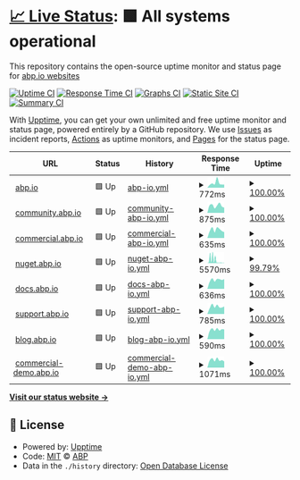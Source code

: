 # [📈 Live Status](https://abpframework.github.io/abpio-status): <!--live status--> **🟩 All systems operational**

This repository contains the open-source uptime monitor and status page for [abp.io websites](https://abp.io/)

[![Uptime CI](https://github.com/abpframework/abpio-status/workflows/Uptime%20CI/badge.svg)](https://github.com/abpframework/abpio-status/actions?query=workflow%3A%22Uptime+CI%22)
[![Response Time CI](https://github.com/abpframework/abpio-status/workflows/Response%20Time%20CI/badge.svg)](https://github.com/abpframework/abpio-status/actions?query=workflow%3A%22Response+Time+CI%22)
[![Graphs CI](https://github.com/abpframework/abpio-status/workflows/Graphs%20CI/badge.svg)](https://github.com/abpframework/abpio-status/actions?query=workflow%3A%22Graphs+CI%22)
[![Static Site CI](https://github.com/abpframework/abpio-status/workflows/Static%20Site%20CI/badge.svg)](https://github.com/abpframework/abpio-status/actions?query=workflow%3A%22Static+Site+CI%22)
[![Summary CI](https://github.com/abpframework/abpio-status/workflows/Summary%20CI/badge.svg)](https://github.com/abpframework/abpio-status/actions?query=workflow%3A%22Summary+CI%22)

With [Upptime](https://upptime.js.org), you can get your own unlimited and free uptime monitor and status page, powered entirely by a GitHub repository. We use [Issues](https://github.com/abpframework/abpio-status/issues) as incident reports, [Actions](https://github.com/abpframework/abpio-status/actions) as uptime monitors, and [Pages](https://abpframework.github.io/abpio-status) for the status page.

<!--start: status pages-->
<!-- This summary is generated by Upptime (https://github.com/upptime/upptime) -->
<!-- Do not edit this manually, your changes will be overwritten -->
<!-- prettier-ignore -->
| URL | Status | History | Response Time | Uptime |
| --- | ------ | ------- | ------------- | ------ |
| <img alt="" src="https://icons.duckduckgo.com/ip3/abp.io.ico" height="13"> [abp.io](https://abp.io/health-status) | 🟩 Up | [abp-io.yml](https://github.com/abpframework/abpio-status/commits/HEAD/history/abp-io.yml) | <details><summary><img alt="Response time graph" src="./graphs/abp-io/response-time-week.png" height="20"> 772ms</summary><br><a href="https://status.abp.io/history/abp-io"><img alt="Response time 868" src="https://img.shields.io/endpoint?url=https%3A%2F%2Fraw.githubusercontent.com%2Fabpframework%2Fabpio-status%2FHEAD%2Fapi%2Fabp-io%2Fresponse-time.json"></a><br><a href="https://status.abp.io/history/abp-io"><img alt="24-hour response time 540" src="https://img.shields.io/endpoint?url=https%3A%2F%2Fraw.githubusercontent.com%2Fabpframework%2Fabpio-status%2FHEAD%2Fapi%2Fabp-io%2Fresponse-time-day.json"></a><br><a href="https://status.abp.io/history/abp-io"><img alt="7-day response time 772" src="https://img.shields.io/endpoint?url=https%3A%2F%2Fraw.githubusercontent.com%2Fabpframework%2Fabpio-status%2FHEAD%2Fapi%2Fabp-io%2Fresponse-time-week.json"></a><br><a href="https://status.abp.io/history/abp-io"><img alt="30-day response time 805" src="https://img.shields.io/endpoint?url=https%3A%2F%2Fraw.githubusercontent.com%2Fabpframework%2Fabpio-status%2FHEAD%2Fapi%2Fabp-io%2Fresponse-time-month.json"></a><br><a href="https://status.abp.io/history/abp-io"><img alt="1-year response time 825" src="https://img.shields.io/endpoint?url=https%3A%2F%2Fraw.githubusercontent.com%2Fabpframework%2Fabpio-status%2FHEAD%2Fapi%2Fabp-io%2Fresponse-time-year.json"></a></details> | <details><summary><a href="https://status.abp.io/history/abp-io">100.00%</a></summary><a href="https://status.abp.io/history/abp-io"><img alt="All-time uptime 99.96%" src="https://img.shields.io/endpoint?url=https%3A%2F%2Fraw.githubusercontent.com%2Fabpframework%2Fabpio-status%2FHEAD%2Fapi%2Fabp-io%2Fuptime.json"></a><br><a href="https://status.abp.io/history/abp-io"><img alt="24-hour uptime 100.00%" src="https://img.shields.io/endpoint?url=https%3A%2F%2Fraw.githubusercontent.com%2Fabpframework%2Fabpio-status%2FHEAD%2Fapi%2Fabp-io%2Fuptime-day.json"></a><br><a href="https://status.abp.io/history/abp-io"><img alt="7-day uptime 100.00%" src="https://img.shields.io/endpoint?url=https%3A%2F%2Fraw.githubusercontent.com%2Fabpframework%2Fabpio-status%2FHEAD%2Fapi%2Fabp-io%2Fuptime-week.json"></a><br><a href="https://status.abp.io/history/abp-io"><img alt="30-day uptime 99.95%" src="https://img.shields.io/endpoint?url=https%3A%2F%2Fraw.githubusercontent.com%2Fabpframework%2Fabpio-status%2FHEAD%2Fapi%2Fabp-io%2Fuptime-month.json"></a><br><a href="https://status.abp.io/history/abp-io"><img alt="1-year uptime 99.96%" src="https://img.shields.io/endpoint?url=https%3A%2F%2Fraw.githubusercontent.com%2Fabpframework%2Fabpio-status%2FHEAD%2Fapi%2Fabp-io%2Fuptime-year.json"></a></details>
| <img alt="" src="https://icons.duckduckgo.com/ip3/community.abp.io.ico" height="13"> [community.abp.io](https://community.abp.io/health-status) | 🟩 Up | [community-abp-io.yml](https://github.com/abpframework/abpio-status/commits/HEAD/history/community-abp-io.yml) | <details><summary><img alt="Response time graph" src="./graphs/community-abp-io/response-time-week.png" height="20"> 875ms</summary><br><a href="https://status.abp.io/history/community-abp-io"><img alt="Response time 1088" src="https://img.shields.io/endpoint?url=https%3A%2F%2Fraw.githubusercontent.com%2Fabpframework%2Fabpio-status%2FHEAD%2Fapi%2Fcommunity-abp-io%2Fresponse-time.json"></a><br><a href="https://status.abp.io/history/community-abp-io"><img alt="24-hour response time 633" src="https://img.shields.io/endpoint?url=https%3A%2F%2Fraw.githubusercontent.com%2Fabpframework%2Fabpio-status%2FHEAD%2Fapi%2Fcommunity-abp-io%2Fresponse-time-day.json"></a><br><a href="https://status.abp.io/history/community-abp-io"><img alt="7-day response time 875" src="https://img.shields.io/endpoint?url=https%3A%2F%2Fraw.githubusercontent.com%2Fabpframework%2Fabpio-status%2FHEAD%2Fapi%2Fcommunity-abp-io%2Fresponse-time-week.json"></a><br><a href="https://status.abp.io/history/community-abp-io"><img alt="30-day response time 794" src="https://img.shields.io/endpoint?url=https%3A%2F%2Fraw.githubusercontent.com%2Fabpframework%2Fabpio-status%2FHEAD%2Fapi%2Fcommunity-abp-io%2Fresponse-time-month.json"></a><br><a href="https://status.abp.io/history/community-abp-io"><img alt="1-year response time 925" src="https://img.shields.io/endpoint?url=https%3A%2F%2Fraw.githubusercontent.com%2Fabpframework%2Fabpio-status%2FHEAD%2Fapi%2Fcommunity-abp-io%2Fresponse-time-year.json"></a></details> | <details><summary><a href="https://status.abp.io/history/community-abp-io">100.00%</a></summary><a href="https://status.abp.io/history/community-abp-io"><img alt="All-time uptime 99.94%" src="https://img.shields.io/endpoint?url=https%3A%2F%2Fraw.githubusercontent.com%2Fabpframework%2Fabpio-status%2FHEAD%2Fapi%2Fcommunity-abp-io%2Fuptime.json"></a><br><a href="https://status.abp.io/history/community-abp-io"><img alt="24-hour uptime 100.00%" src="https://img.shields.io/endpoint?url=https%3A%2F%2Fraw.githubusercontent.com%2Fabpframework%2Fabpio-status%2FHEAD%2Fapi%2Fcommunity-abp-io%2Fuptime-day.json"></a><br><a href="https://status.abp.io/history/community-abp-io"><img alt="7-day uptime 100.00%" src="https://img.shields.io/endpoint?url=https%3A%2F%2Fraw.githubusercontent.com%2Fabpframework%2Fabpio-status%2FHEAD%2Fapi%2Fcommunity-abp-io%2Fuptime-week.json"></a><br><a href="https://status.abp.io/history/community-abp-io"><img alt="30-day uptime 99.95%" src="https://img.shields.io/endpoint?url=https%3A%2F%2Fraw.githubusercontent.com%2Fabpframework%2Fabpio-status%2FHEAD%2Fapi%2Fcommunity-abp-io%2Fuptime-month.json"></a><br><a href="https://status.abp.io/history/community-abp-io"><img alt="1-year uptime 99.95%" src="https://img.shields.io/endpoint?url=https%3A%2F%2Fraw.githubusercontent.com%2Fabpframework%2Fabpio-status%2FHEAD%2Fapi%2Fcommunity-abp-io%2Fuptime-year.json"></a></details>
| <img alt="" src="https://icons.duckduckgo.com/ip3/commercial.abp.io.ico" height="13"> [commercial.abp.io](https://commercial.abp.io/health-status) | 🟩 Up | [commercial-abp-io.yml](https://github.com/abpframework/abpio-status/commits/HEAD/history/commercial-abp-io.yml) | <details><summary><img alt="Response time graph" src="./graphs/commercial-abp-io/response-time-week.png" height="20"> 635ms</summary><br><a href="https://status.abp.io/history/commercial-abp-io"><img alt="Response time 768" src="https://img.shields.io/endpoint?url=https%3A%2F%2Fraw.githubusercontent.com%2Fabpframework%2Fabpio-status%2FHEAD%2Fapi%2Fcommercial-abp-io%2Fresponse-time.json"></a><br><a href="https://status.abp.io/history/commercial-abp-io"><img alt="24-hour response time 465" src="https://img.shields.io/endpoint?url=https%3A%2F%2Fraw.githubusercontent.com%2Fabpframework%2Fabpio-status%2FHEAD%2Fapi%2Fcommercial-abp-io%2Fresponse-time-day.json"></a><br><a href="https://status.abp.io/history/commercial-abp-io"><img alt="7-day response time 635" src="https://img.shields.io/endpoint?url=https%3A%2F%2Fraw.githubusercontent.com%2Fabpframework%2Fabpio-status%2FHEAD%2Fapi%2Fcommercial-abp-io%2Fresponse-time-week.json"></a><br><a href="https://status.abp.io/history/commercial-abp-io"><img alt="30-day response time 641" src="https://img.shields.io/endpoint?url=https%3A%2F%2Fraw.githubusercontent.com%2Fabpframework%2Fabpio-status%2FHEAD%2Fapi%2Fcommercial-abp-io%2Fresponse-time-month.json"></a><br><a href="https://status.abp.io/history/commercial-abp-io"><img alt="1-year response time 718" src="https://img.shields.io/endpoint?url=https%3A%2F%2Fraw.githubusercontent.com%2Fabpframework%2Fabpio-status%2FHEAD%2Fapi%2Fcommercial-abp-io%2Fresponse-time-year.json"></a></details> | <details><summary><a href="https://status.abp.io/history/commercial-abp-io">100.00%</a></summary><a href="https://status.abp.io/history/commercial-abp-io"><img alt="All-time uptime 99.96%" src="https://img.shields.io/endpoint?url=https%3A%2F%2Fraw.githubusercontent.com%2Fabpframework%2Fabpio-status%2FHEAD%2Fapi%2Fcommercial-abp-io%2Fuptime.json"></a><br><a href="https://status.abp.io/history/commercial-abp-io"><img alt="24-hour uptime 100.00%" src="https://img.shields.io/endpoint?url=https%3A%2F%2Fraw.githubusercontent.com%2Fabpframework%2Fabpio-status%2FHEAD%2Fapi%2Fcommercial-abp-io%2Fuptime-day.json"></a><br><a href="https://status.abp.io/history/commercial-abp-io"><img alt="7-day uptime 100.00%" src="https://img.shields.io/endpoint?url=https%3A%2F%2Fraw.githubusercontent.com%2Fabpframework%2Fabpio-status%2FHEAD%2Fapi%2Fcommercial-abp-io%2Fuptime-week.json"></a><br><a href="https://status.abp.io/history/commercial-abp-io"><img alt="30-day uptime 99.97%" src="https://img.shields.io/endpoint?url=https%3A%2F%2Fraw.githubusercontent.com%2Fabpframework%2Fabpio-status%2FHEAD%2Fapi%2Fcommercial-abp-io%2Fuptime-month.json"></a><br><a href="https://status.abp.io/history/commercial-abp-io"><img alt="1-year uptime 99.96%" src="https://img.shields.io/endpoint?url=https%3A%2F%2Fraw.githubusercontent.com%2Fabpframework%2Fabpio-status%2FHEAD%2Fapi%2Fcommercial-abp-io%2Fuptime-year.json"></a></details>
| <img alt="" src="https://icons.duckduckgo.com/ip3/nuget.abp.io.ico" height="13"> [nuget.abp.io](https://nuget.abp.io/health-status) | 🟩 Up | [nuget-abp-io.yml](https://github.com/abpframework/abpio-status/commits/HEAD/history/nuget-abp-io.yml) | <details><summary><img alt="Response time graph" src="./graphs/nuget-abp-io/response-time-week.png" height="20"> 5570ms</summary><br><a href="https://status.abp.io/history/nuget-abp-io"><img alt="Response time 1076" src="https://img.shields.io/endpoint?url=https%3A%2F%2Fraw.githubusercontent.com%2Fabpframework%2Fabpio-status%2FHEAD%2Fapi%2Fnuget-abp-io%2Fresponse-time.json"></a><br><a href="https://status.abp.io/history/nuget-abp-io"><img alt="24-hour response time 602" src="https://img.shields.io/endpoint?url=https%3A%2F%2Fraw.githubusercontent.com%2Fabpframework%2Fabpio-status%2FHEAD%2Fapi%2Fnuget-abp-io%2Fresponse-time-day.json"></a><br><a href="https://status.abp.io/history/nuget-abp-io"><img alt="7-day response time 5570" src="https://img.shields.io/endpoint?url=https%3A%2F%2Fraw.githubusercontent.com%2Fabpframework%2Fabpio-status%2FHEAD%2Fapi%2Fnuget-abp-io%2Fresponse-time-week.json"></a><br><a href="https://status.abp.io/history/nuget-abp-io"><img alt="30-day response time 3239" src="https://img.shields.io/endpoint?url=https%3A%2F%2Fraw.githubusercontent.com%2Fabpframework%2Fabpio-status%2FHEAD%2Fapi%2Fnuget-abp-io%2Fresponse-time-month.json"></a><br><a href="https://status.abp.io/history/nuget-abp-io"><img alt="1-year response time 1076" src="https://img.shields.io/endpoint?url=https%3A%2F%2Fraw.githubusercontent.com%2Fabpframework%2Fabpio-status%2FHEAD%2Fapi%2Fnuget-abp-io%2Fresponse-time-year.json"></a></details> | <details><summary><a href="https://status.abp.io/history/nuget-abp-io">99.79%</a></summary><a href="https://status.abp.io/history/nuget-abp-io"><img alt="All-time uptime 99.89%" src="https://img.shields.io/endpoint?url=https%3A%2F%2Fraw.githubusercontent.com%2Fabpframework%2Fabpio-status%2FHEAD%2Fapi%2Fnuget-abp-io%2Fuptime.json"></a><br><a href="https://status.abp.io/history/nuget-abp-io"><img alt="24-hour uptime 100.00%" src="https://img.shields.io/endpoint?url=https%3A%2F%2Fraw.githubusercontent.com%2Fabpframework%2Fabpio-status%2FHEAD%2Fapi%2Fnuget-abp-io%2Fuptime-day.json"></a><br><a href="https://status.abp.io/history/nuget-abp-io"><img alt="7-day uptime 99.79%" src="https://img.shields.io/endpoint?url=https%3A%2F%2Fraw.githubusercontent.com%2Fabpframework%2Fabpio-status%2FHEAD%2Fapi%2Fnuget-abp-io%2Fuptime-week.json"></a><br><a href="https://status.abp.io/history/nuget-abp-io"><img alt="30-day uptime 99.12%" src="https://img.shields.io/endpoint?url=https%3A%2F%2Fraw.githubusercontent.com%2Fabpframework%2Fabpio-status%2FHEAD%2Fapi%2Fnuget-abp-io%2Fuptime-month.json"></a><br><a href="https://status.abp.io/history/nuget-abp-io"><img alt="1-year uptime 99.90%" src="https://img.shields.io/endpoint?url=https%3A%2F%2Fraw.githubusercontent.com%2Fabpframework%2Fabpio-status%2FHEAD%2Fapi%2Fnuget-abp-io%2Fuptime-year.json"></a></details>
| <img alt="" src="https://icons.duckduckgo.com/ip3/docs.abp.io.ico" height="13"> [docs.abp.io](https://docs.abp.io/health-status) | 🟩 Up | [docs-abp-io.yml](https://github.com/abpframework/abpio-status/commits/HEAD/history/docs-abp-io.yml) | <details><summary><img alt="Response time graph" src="./graphs/docs-abp-io/response-time-week.png" height="20"> 636ms</summary><br><a href="https://status.abp.io/history/docs-abp-io"><img alt="Response time 774" src="https://img.shields.io/endpoint?url=https%3A%2F%2Fraw.githubusercontent.com%2Fabpframework%2Fabpio-status%2FHEAD%2Fapi%2Fdocs-abp-io%2Fresponse-time.json"></a><br><a href="https://status.abp.io/history/docs-abp-io"><img alt="24-hour response time 684" src="https://img.shields.io/endpoint?url=https%3A%2F%2Fraw.githubusercontent.com%2Fabpframework%2Fabpio-status%2FHEAD%2Fapi%2Fdocs-abp-io%2Fresponse-time-day.json"></a><br><a href="https://status.abp.io/history/docs-abp-io"><img alt="7-day response time 636" src="https://img.shields.io/endpoint?url=https%3A%2F%2Fraw.githubusercontent.com%2Fabpframework%2Fabpio-status%2FHEAD%2Fapi%2Fdocs-abp-io%2Fresponse-time-week.json"></a><br><a href="https://status.abp.io/history/docs-abp-io"><img alt="30-day response time 637" src="https://img.shields.io/endpoint?url=https%3A%2F%2Fraw.githubusercontent.com%2Fabpframework%2Fabpio-status%2FHEAD%2Fapi%2Fdocs-abp-io%2Fresponse-time-month.json"></a><br><a href="https://status.abp.io/history/docs-abp-io"><img alt="1-year response time 696" src="https://img.shields.io/endpoint?url=https%3A%2F%2Fraw.githubusercontent.com%2Fabpframework%2Fabpio-status%2FHEAD%2Fapi%2Fdocs-abp-io%2Fresponse-time-year.json"></a></details> | <details><summary><a href="https://status.abp.io/history/docs-abp-io">100.00%</a></summary><a href="https://status.abp.io/history/docs-abp-io"><img alt="All-time uptime 99.96%" src="https://img.shields.io/endpoint?url=https%3A%2F%2Fraw.githubusercontent.com%2Fabpframework%2Fabpio-status%2FHEAD%2Fapi%2Fdocs-abp-io%2Fuptime.json"></a><br><a href="https://status.abp.io/history/docs-abp-io"><img alt="24-hour uptime 100.00%" src="https://img.shields.io/endpoint?url=https%3A%2F%2Fraw.githubusercontent.com%2Fabpframework%2Fabpio-status%2FHEAD%2Fapi%2Fdocs-abp-io%2Fuptime-day.json"></a><br><a href="https://status.abp.io/history/docs-abp-io"><img alt="7-day uptime 100.00%" src="https://img.shields.io/endpoint?url=https%3A%2F%2Fraw.githubusercontent.com%2Fabpframework%2Fabpio-status%2FHEAD%2Fapi%2Fdocs-abp-io%2Fuptime-week.json"></a><br><a href="https://status.abp.io/history/docs-abp-io"><img alt="30-day uptime 99.97%" src="https://img.shields.io/endpoint?url=https%3A%2F%2Fraw.githubusercontent.com%2Fabpframework%2Fabpio-status%2FHEAD%2Fapi%2Fdocs-abp-io%2Fuptime-month.json"></a><br><a href="https://status.abp.io/history/docs-abp-io"><img alt="1-year uptime 99.97%" src="https://img.shields.io/endpoint?url=https%3A%2F%2Fraw.githubusercontent.com%2Fabpframework%2Fabpio-status%2FHEAD%2Fapi%2Fdocs-abp-io%2Fuptime-year.json"></a></details>
| <img alt="" src="https://icons.duckduckgo.com/ip3/support.abp.io.ico" height="13"> [support.abp.io](https://support.abp.io/health-status) | 🟩 Up | [support-abp-io.yml](https://github.com/abpframework/abpio-status/commits/HEAD/history/support-abp-io.yml) | <details><summary><img alt="Response time graph" src="./graphs/support-abp-io/response-time-week.png" height="20"> 785ms</summary><br><a href="https://status.abp.io/history/support-abp-io"><img alt="Response time 798" src="https://img.shields.io/endpoint?url=https%3A%2F%2Fraw.githubusercontent.com%2Fabpframework%2Fabpio-status%2FHEAD%2Fapi%2Fsupport-abp-io%2Fresponse-time.json"></a><br><a href="https://status.abp.io/history/support-abp-io"><img alt="24-hour response time 787" src="https://img.shields.io/endpoint?url=https%3A%2F%2Fraw.githubusercontent.com%2Fabpframework%2Fabpio-status%2FHEAD%2Fapi%2Fsupport-abp-io%2Fresponse-time-day.json"></a><br><a href="https://status.abp.io/history/support-abp-io"><img alt="7-day response time 785" src="https://img.shields.io/endpoint?url=https%3A%2F%2Fraw.githubusercontent.com%2Fabpframework%2Fabpio-status%2FHEAD%2Fapi%2Fsupport-abp-io%2Fresponse-time-week.json"></a><br><a href="https://status.abp.io/history/support-abp-io"><img alt="30-day response time 721" src="https://img.shields.io/endpoint?url=https%3A%2F%2Fraw.githubusercontent.com%2Fabpframework%2Fabpio-status%2FHEAD%2Fapi%2Fsupport-abp-io%2Fresponse-time-month.json"></a><br><a href="https://status.abp.io/history/support-abp-io"><img alt="1-year response time 670" src="https://img.shields.io/endpoint?url=https%3A%2F%2Fraw.githubusercontent.com%2Fabpframework%2Fabpio-status%2FHEAD%2Fapi%2Fsupport-abp-io%2Fresponse-time-year.json"></a></details> | <details><summary><a href="https://status.abp.io/history/support-abp-io">100.00%</a></summary><a href="https://status.abp.io/history/support-abp-io"><img alt="All-time uptime 99.98%" src="https://img.shields.io/endpoint?url=https%3A%2F%2Fraw.githubusercontent.com%2Fabpframework%2Fabpio-status%2FHEAD%2Fapi%2Fsupport-abp-io%2Fuptime.json"></a><br><a href="https://status.abp.io/history/support-abp-io"><img alt="24-hour uptime 100.00%" src="https://img.shields.io/endpoint?url=https%3A%2F%2Fraw.githubusercontent.com%2Fabpframework%2Fabpio-status%2FHEAD%2Fapi%2Fsupport-abp-io%2Fuptime-day.json"></a><br><a href="https://status.abp.io/history/support-abp-io"><img alt="7-day uptime 100.00%" src="https://img.shields.io/endpoint?url=https%3A%2F%2Fraw.githubusercontent.com%2Fabpframework%2Fabpio-status%2FHEAD%2Fapi%2Fsupport-abp-io%2Fuptime-week.json"></a><br><a href="https://status.abp.io/history/support-abp-io"><img alt="30-day uptime 99.97%" src="https://img.shields.io/endpoint?url=https%3A%2F%2Fraw.githubusercontent.com%2Fabpframework%2Fabpio-status%2FHEAD%2Fapi%2Fsupport-abp-io%2Fuptime-month.json"></a><br><a href="https://status.abp.io/history/support-abp-io"><img alt="1-year uptime 99.99%" src="https://img.shields.io/endpoint?url=https%3A%2F%2Fraw.githubusercontent.com%2Fabpframework%2Fabpio-status%2FHEAD%2Fapi%2Fsupport-abp-io%2Fuptime-year.json"></a></details>
| <img alt="" src="https://icons.duckduckgo.com/ip3/blog.abp.io.ico" height="13"> [blog.abp.io](https://blog.abp.io/health-status) | 🟩 Up | [blog-abp-io.yml](https://github.com/abpframework/abpio-status/commits/HEAD/history/blog-abp-io.yml) | <details><summary><img alt="Response time graph" src="./graphs/blog-abp-io/response-time-week.png" height="20"> 590ms</summary><br><a href="https://status.abp.io/history/blog-abp-io"><img alt="Response time 600" src="https://img.shields.io/endpoint?url=https%3A%2F%2Fraw.githubusercontent.com%2Fabpframework%2Fabpio-status%2FHEAD%2Fapi%2Fblog-abp-io%2Fresponse-time.json"></a><br><a href="https://status.abp.io/history/blog-abp-io"><img alt="24-hour response time 601" src="https://img.shields.io/endpoint?url=https%3A%2F%2Fraw.githubusercontent.com%2Fabpframework%2Fabpio-status%2FHEAD%2Fapi%2Fblog-abp-io%2Fresponse-time-day.json"></a><br><a href="https://status.abp.io/history/blog-abp-io"><img alt="7-day response time 590" src="https://img.shields.io/endpoint?url=https%3A%2F%2Fraw.githubusercontent.com%2Fabpframework%2Fabpio-status%2FHEAD%2Fapi%2Fblog-abp-io%2Fresponse-time-week.json"></a><br><a href="https://status.abp.io/history/blog-abp-io"><img alt="30-day response time 572" src="https://img.shields.io/endpoint?url=https%3A%2F%2Fraw.githubusercontent.com%2Fabpframework%2Fabpio-status%2FHEAD%2Fapi%2Fblog-abp-io%2Fresponse-time-month.json"></a><br><a href="https://status.abp.io/history/blog-abp-io"><img alt="1-year response time 517" src="https://img.shields.io/endpoint?url=https%3A%2F%2Fraw.githubusercontent.com%2Fabpframework%2Fabpio-status%2FHEAD%2Fapi%2Fblog-abp-io%2Fresponse-time-year.json"></a></details> | <details><summary><a href="https://status.abp.io/history/blog-abp-io">100.00%</a></summary><a href="https://status.abp.io/history/blog-abp-io"><img alt="All-time uptime 99.99%" src="https://img.shields.io/endpoint?url=https%3A%2F%2Fraw.githubusercontent.com%2Fabpframework%2Fabpio-status%2FHEAD%2Fapi%2Fblog-abp-io%2Fuptime.json"></a><br><a href="https://status.abp.io/history/blog-abp-io"><img alt="24-hour uptime 100.00%" src="https://img.shields.io/endpoint?url=https%3A%2F%2Fraw.githubusercontent.com%2Fabpframework%2Fabpio-status%2FHEAD%2Fapi%2Fblog-abp-io%2Fuptime-day.json"></a><br><a href="https://status.abp.io/history/blog-abp-io"><img alt="7-day uptime 100.00%" src="https://img.shields.io/endpoint?url=https%3A%2F%2Fraw.githubusercontent.com%2Fabpframework%2Fabpio-status%2FHEAD%2Fapi%2Fblog-abp-io%2Fuptime-week.json"></a><br><a href="https://status.abp.io/history/blog-abp-io"><img alt="30-day uptime 99.97%" src="https://img.shields.io/endpoint?url=https%3A%2F%2Fraw.githubusercontent.com%2Fabpframework%2Fabpio-status%2FHEAD%2Fapi%2Fblog-abp-io%2Fuptime-month.json"></a><br><a href="https://status.abp.io/history/blog-abp-io"><img alt="1-year uptime 100.00%" src="https://img.shields.io/endpoint?url=https%3A%2F%2Fraw.githubusercontent.com%2Fabpframework%2Fabpio-status%2FHEAD%2Fapi%2Fblog-abp-io%2Fuptime-year.json"></a></details>
| <img alt="" src="https://icons.duckduckgo.com/ip3/commercial-demo.abp.io.ico" height="13"> [commercial-demo.abp.io](https://commercial-demo.abp.io/health-status) | 🟩 Up | [commercial-demo-abp-io.yml](https://github.com/abpframework/abpio-status/commits/HEAD/history/commercial-demo-abp-io.yml) | <details><summary><img alt="Response time graph" src="./graphs/commercial-demo-abp-io/response-time-week.png" height="20"> 1071ms</summary><br><a href="https://status.abp.io/history/commercial-demo-abp-io"><img alt="Response time 1256" src="https://img.shields.io/endpoint?url=https%3A%2F%2Fraw.githubusercontent.com%2Fabpframework%2Fabpio-status%2FHEAD%2Fapi%2Fcommercial-demo-abp-io%2Fresponse-time.json"></a><br><a href="https://status.abp.io/history/commercial-demo-abp-io"><img alt="24-hour response time 868" src="https://img.shields.io/endpoint?url=https%3A%2F%2Fraw.githubusercontent.com%2Fabpframework%2Fabpio-status%2FHEAD%2Fapi%2Fcommercial-demo-abp-io%2Fresponse-time-day.json"></a><br><a href="https://status.abp.io/history/commercial-demo-abp-io"><img alt="7-day response time 1071" src="https://img.shields.io/endpoint?url=https%3A%2F%2Fraw.githubusercontent.com%2Fabpframework%2Fabpio-status%2FHEAD%2Fapi%2Fcommercial-demo-abp-io%2Fresponse-time-week.json"></a><br><a href="https://status.abp.io/history/commercial-demo-abp-io"><img alt="30-day response time 1049" src="https://img.shields.io/endpoint?url=https%3A%2F%2Fraw.githubusercontent.com%2Fabpframework%2Fabpio-status%2FHEAD%2Fapi%2Fcommercial-demo-abp-io%2Fresponse-time-month.json"></a><br><a href="https://status.abp.io/history/commercial-demo-abp-io"><img alt="1-year response time 1073" src="https://img.shields.io/endpoint?url=https%3A%2F%2Fraw.githubusercontent.com%2Fabpframework%2Fabpio-status%2FHEAD%2Fapi%2Fcommercial-demo-abp-io%2Fresponse-time-year.json"></a></details> | <details><summary><a href="https://status.abp.io/history/commercial-demo-abp-io">100.00%</a></summary><a href="https://status.abp.io/history/commercial-demo-abp-io"><img alt="All-time uptime 99.94%" src="https://img.shields.io/endpoint?url=https%3A%2F%2Fraw.githubusercontent.com%2Fabpframework%2Fabpio-status%2FHEAD%2Fapi%2Fcommercial-demo-abp-io%2Fuptime.json"></a><br><a href="https://status.abp.io/history/commercial-demo-abp-io"><img alt="24-hour uptime 100.00%" src="https://img.shields.io/endpoint?url=https%3A%2F%2Fraw.githubusercontent.com%2Fabpframework%2Fabpio-status%2FHEAD%2Fapi%2Fcommercial-demo-abp-io%2Fuptime-day.json"></a><br><a href="https://status.abp.io/history/commercial-demo-abp-io"><img alt="7-day uptime 100.00%" src="https://img.shields.io/endpoint?url=https%3A%2F%2Fraw.githubusercontent.com%2Fabpframework%2Fabpio-status%2FHEAD%2Fapi%2Fcommercial-demo-abp-io%2Fuptime-week.json"></a><br><a href="https://status.abp.io/history/commercial-demo-abp-io"><img alt="30-day uptime 99.97%" src="https://img.shields.io/endpoint?url=https%3A%2F%2Fraw.githubusercontent.com%2Fabpframework%2Fabpio-status%2FHEAD%2Fapi%2Fcommercial-demo-abp-io%2Fuptime-month.json"></a><br><a href="https://status.abp.io/history/commercial-demo-abp-io"><img alt="1-year uptime 99.97%" src="https://img.shields.io/endpoint?url=https%3A%2F%2Fraw.githubusercontent.com%2Fabpframework%2Fabpio-status%2FHEAD%2Fapi%2Fcommercial-demo-abp-io%2Fuptime-year.json"></a></details>

<!--end: status pages-->

[**Visit our status website →**](https://abpframework.github.io/abpio-status)

## 📄 License

- Powered by: [Upptime](https://github.com/upptime/upptime)
- Code: [MIT](./LICENSE) © [ABP](https://abp.io/)
- Data in the `./history` directory: [Open Database License](https://opendatacommons.org/licenses/odbl/1-0/)
